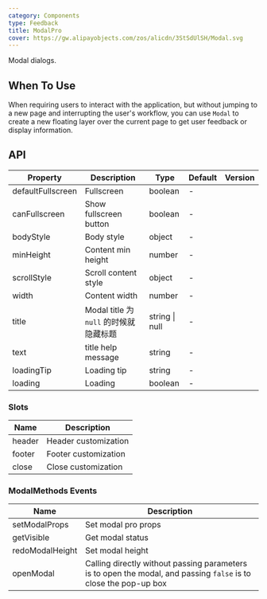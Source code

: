 ```yaml
---
category: Components
type: Feedback
title: ModalPro
cover: https://gw.alipayobjects.com/zos/alicdn/3StSdUlSH/Modal.svg
---
```


Modal dialogs.

## When To Use

When requiring users to interact with the application, but without jumping to a new page and interrupting the user's workflow, you can use `Modal` to create a new floating layer over the current page to get user feedback or display information.

## API

| Property          | Description                            | Type           | Default | Version |
| ----------------- | -------------------------------------- | -------------- | ------- | ------- |
| defaultFullscreen | Fullscreen                             | boolean        | -       |         |
| canFullscreen     | Show fullscreen button                 | boolean        | -       |         |
| bodyStyle         | Body style                             | object         | -       |         |
| minHeight         | Content min height                     | number         | -       |         |
| scrollStyle       | Scroll content style                   | object         | -       |         |
| width             | Content width                          | number         | -       |         |
| title             | Modal title 为 `null` 的时候就隐藏标题 | string \| null | -       |         |
| text              | title help message                     | string         | -       |         |
| loadingTip        | Loading tip                            | string         | -       |         |
| loading           | Loading                                | boolean        | -       |         |

### Slots

| Name   | Description          |
| ------ | -------------------- |
| header | Header customization |
| footer | Footer customization |
| close  | Close customization  |

### ModalMethods Events

| Name | Description |
| --- | --- |
| setModalProps | Set modal pro props |
| getVisible | Get modal status |
| redoModalHeight | Set modal height |
| openModal | Calling directly without passing parameters is to open the modal, and passing `false` is to close the pop-up box |
